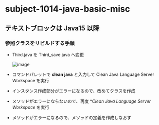 # subject-1014-java-basic-misc

## テキストブロックは Java15 以降

### 参照クラスをリビルドする手順

  - Third.java を Third_save.java へ変更
    
    ![image](https://github.com/winofsql/java-basic-misc/assets/1501327/876a359f-f331-4f47-805e-3173e78f7716)

  - コマンドパレットで **clean java** と入力して Clean Java Language Server Workspace を実行
  - インスタンス作成部分がエラーになるので、改めてクラスを作成
  - メソッドがエラーにならないので、再度 **Clean Java Language Server Workspace* を実行
  - メソッドがエラーになるので、メソッドの定義を作成しなおす
